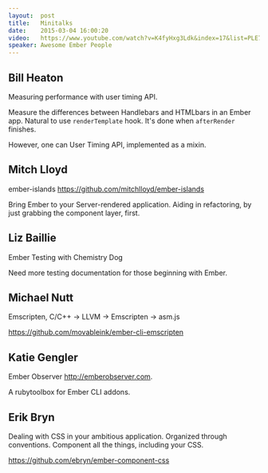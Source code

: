 ```yaml
---
layout:  post
title:   Minitalks
date:    2015-03-04 16:00:20
video:   https://www.youtube.com/watch?v=K4fyHxg3Ldk&index=17&list=PLE7tQUdRKcyacwiUPs0CjPYt6tJub4xXU
speaker: Awesome Ember People
---
```


## Bill Heaton

Measuring performance with user timing API.

Measure the differences between Handlebars and HTMLbars in an Ember app. Natural to use
`renderTemplate` hook. It's done when `afterRender` finishes.

However, one can User Timing API, implemented as a mixin.

## Mitch Lloyd

ember-islands <https://github.com/mitchlloyd/ember-islands>

Bring Ember to your Server-rendered application. Aiding in refactoring, by just grabbing
the component layer, first.

## Liz Baillie

Ember Testing with Chemistry Dog

Need more testing documentation for those beginning with Ember.

## Michael Nutt

Emscripten, C/C++ -> LLVM -> Emscripten -> asm.js

<https://github.com/movableink/ember-cli-emscripten>

## Katie Gengler

Ember Observer <http://emberobserver.com>.

A rubytoolbox for Ember CLI addons.

## Erik Bryn

Dealing with CSS in your ambitious application. Organized through conventions. Component
all the things, including your CSS.

<https://github.com/ebryn/ember-component-css>
